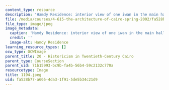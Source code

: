 ```yaml
---
content_type: resource
description: 'Hamdy Residence: interior view of one iwan in the main hall.'
file: /media/courses/4-615-the-architecture-of-cairo-spring-2002/fa528b77a6054da31f915de5b34c21d9_1194.jpeg
file_type: image/jpeg
image_metadata:
  caption: 'Hamdy Residence: interior view of one iwan in the main hall.'
  credit: ''
  image-alt: Hamdy Residence
learning_resource_types: []
ocw_type: OCWImage
parent_title: 20 - Historicism in Twentieth-Century Cairo
parent_type: CourseSection
parent_uid: 71b15993-bc9b-fa4b-56b4-59c2132c770a
resourcetype: Image
title: 1194.jpeg
uid: fa528b77-a605-4da3-1f91-5de5b34c21d9
---
```

